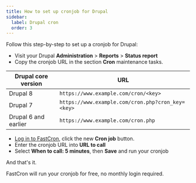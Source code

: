 ```yaml
---
title: How to set up cronjob for Drupal
sidebar:
  label: Drupal cron
  order: 3
---
```


Follow this step-by-step to set up a cronjob for Drupal:

- Visit your Drupal **Administration** > **Reports** > **Status report**
- Copy the cronjob URL in the section **Cron** maintenance tasks.

| Drupal core version  | URL                                            |
| -------------------- | ---------------------------------------------- |
| Drupal 8             | `https://www.example.com/cron/<key>`              |
| Drupal 7             | `https://www.example.com/cron.php?cron_key=<key>` |
| Drupal 6 and earlier | `https://www.example.com/cron.php`                |
- [Log in to FastCron](https://app.fastcron.com/login), click the new **Cron job** button.
- Enter the cronjob URL into **URL to call**
- Select **When to call: 5 minutes**, then **Save** and run your cronjob

And that's it.

FastCron will run your cronjob for free, no monthly login required.
